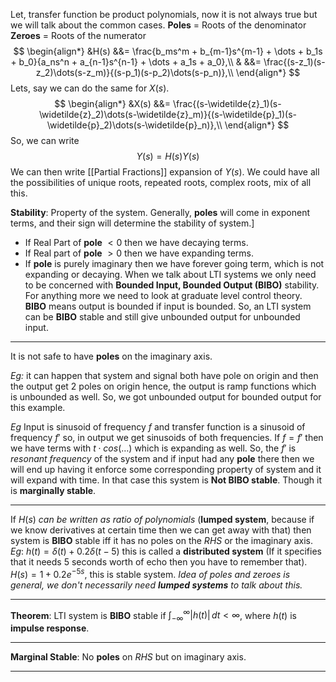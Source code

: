 Let, transfer function be product polynomials, now it is not always true but we will talk about the common cases.
**Poles** = Roots of the denominator
**Zeroes** = Roots of the numerator
$$
\begin{align*}
&H(s) &&= \frac{b_ms^m + b_{m-1}s^{m-1} + \dots + b_1s + b_0}{a_ns^n + a_{n-1}s^{n-1} + \dots + a_1s + a_0},\\
& &&= \frac{(s-z_1)(s-z_2)\dots(s-z_m)}{(s-p_1)(s-p_2)\dots(s-p_n)},\\
\end{align*}
$$
Lets, say we can do the same for $X(s)$.
$$
\begin{align*}
&X(s) &&= \frac{(s-\widetilde{z}_1)(s-\widetilde{z}_2)\dots(s-\widetilde{z}_m)}{(s-\widetilde{p}_1)(s-\widetilde{p}_2)\dots(s-\widetilde{p}_n)},\\
\end{align*}
$$
So, we can write $$Y(s) = H(s)Y(s)$$
We can then write [[Partial Fractions]] expansion of $Y(s)$. We could have all the possibilities of unique roots, repeated roots, complex roots, mix of all this.

**Stability**: Property of the system. Generally, **poles** will come in exponent terms, and their sign will determine the stability of system.]
- If Real Part of **pole** $\lt 0$ then we have decaying terms.
- If Real part of **pole** $\gt 0$ then we have expanding terms.
- If **pole** is purely imaginary then we have forever going term, which is not expanding or decaying.
When we talk about LTI systems we only need to be concerned with **Bounded Input, Bounded Output (BIBO)** stability. For anything more we need to look at graduate level control theory.
**BIBO** means output is bounded if input is bounded. So, an LTI system can be **BIBO** stable and still give unbounded output for unbounded input.
***
It is not safe to have **poles** on the imaginary axis.

*Eg:* it can happen that system and signal both have pole on origin and then the output get $2$ poles on origin hence, the output is ramp functions which is unbounded as well. So, we got unbounded output for bounded output for this example.

*Eg* Input is sinusoid of frequency $f$ and transfer function is a sinusoid of frequency $f'$ so, in output we get sinusoids of both frequencies. If $f=f'$ then we have terms with $t\cdot cos(\dots)$ which is expanding as well. So, the $f'$ is *resonant frequency* of the system and if input had any **pole** there then we will end up having it enforce some corresponding property of system and it will expand with time. In that case this system is **Not BIBO stable**. Though it is **marginally stable**.
***
If $H(s)$ *can be written as ratio of polynomials* (**lumped system**, because if we know derivatives at certain time then we can get away with that) then system is **BIBO** stable iff it has no poles on the $RHS$ or the imaginary axis.
*Eg*: $h(t) = \delta(t) + 0.2 \delta(t-5)$ this is called a **distributed system** (If it specifies that it needs $5$ seconds worth of echo then you have to remember that). $H(s) = 1 + 0.2 e^{-5s}$, this is stable system.
*Idea of poles and zeroes is general, we don't necessarily need **lumped systems** to talk about this.*
***
**Theorem**: LTI system is **BIBO** stable if $\int_{-\infty}^{\infty} |h(t)| \, dt \lt \infty$, where $h(t)$ is **impulse response**.
***
**Marginal Stable**: No **poles** on $RHS$ but on imaginary axis.
***


